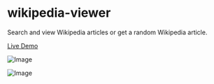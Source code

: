 # wikipedia-viewer
Search and view Wikipedia articles or get a random Wikipedia article.

[Live Demo](https://codepen.io/darush/full/bRVaxX/)

![Image](../master/img/screenshot1.png)

![Image](../master/img/screenshot2.png)
